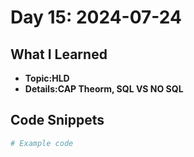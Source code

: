 # Day 15: 2024-07-24

## What I Learned
- **Topic:HLD**
- **Details:CAP Theorm, SQL VS NO SQL**

## Code Snippets
```python
# Example code
